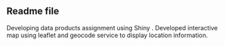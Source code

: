 ## Readme file
Developing data products assignment using Shiny .
Developed interactive map using leaflet and geocode service to display location 
information.
